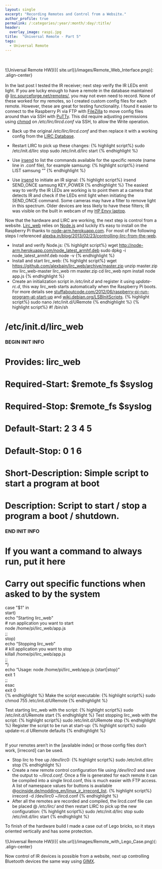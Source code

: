 ```yaml
---
layout: single
excerpt: "Recording Remotes and Control from a Website."
author_profile: true
permalink: /:categories/:year/:month/:day/:title/
header:
  overlay_image: raspi.jpg
title:  "Universal Remote - Part 5"
tags:
  - Universal Remote
---
```

<br><br>
![Universal Remote HW]({{ site.url}}/images/Remote_Web_Interface.png){: .align-center}
<br><br>
In the last post I tested the IR receiver; next step verify the IR LEDs emit light. If you are lucky enough to have a remote in the database maintained @ [lirc.sourceforge.net/remotes/], you may not even need to record. None of these worked for my remotes, so I created custom config files for each remote. However, these are great for testing functionality. I found it easier to connect to the Raspberry Pi via FTP with [FileZilla] to move config files around than via SSH with [PuTTy]. This did require adjusting permissions using [chmod] on <i>/etc/lirc/lircd.conf</i> via SSH, to allow the Write operation.

- Back up the original <i>/etc/lirc/lircd.conf</i> and then replace it with a working config from the [LIRC Database].

- Restart LIRC to pick up these changes:
{% highlight script%}
sudo /etc/init.d/lirc stop
sudo /etc/init.d/lirc start
{% endhighlight %}
- Use [irsend] to list the commands available for the specific remote (name line in .conf file), for example samsung:
{% highlight script%}
irsend LIST samsung “”
{% endhighlight %}
- Use [irsend] to initiate an IR signal:
{% highlight script%}
irsend SEND_ONCE samsung KEY_POWER
{% endhighlight %}
The easiest way to verify the IR LEDs are working is to point them at a camera that detects IR and check if the LEDs emit light when initiating the SEND_ONCE command. Some cameras may have a filter to remove light in this spectrum. Older devices are less likely to have these filters; IR was visible on the built in webcam of my [HP Envy laptop].

Now that the hardware and LIRC are working, the next step is control from a website. [Lirc_web] relies on [Node.js] and luckily it’s easy to install on the Raspberry Pi thanks to [node-arm.herokuapp.com]. For most of the following steps I referenced [alexba.in/blog/2013/02/23/controlling-lirc-from-the-web].

- Install and verify Node.js:
{% highlight script%}
wget http://node-arm.herokuapp.com/node_latest_armhf.deb
sudo dpkg -i node_latest_armhf.deb
node -v
{% endhighlight %}
- Install and start lirc_web:
{% highlight script%}
wget https://github.com/alexbain/lirc_web/archive/master.zip
unzip master.zip
mv lirc_web-master lirc_web
rm master.zip
cd lirc_web
npm install
node app.js
{% endhighlight %}
- Create an initialization script in <i>/etc/init.d</i> and register it using <i>update-rc.d</i>, this way lirc_web starts automatically when the Raspberry Pi boots. For more details see [stuffaboutcode.com/2012/06/raspberry-pi-run-program-at-start-up] and [wiki.debian.org/LSBInitScripts].
{% highlight script%}
sudo nano /etc/init.d/URemote
{% endhighlight %}
{% highlight script%}
#! /bin/sh    
# /etc/init.d/lirc_web     
### BEGIN INIT INFO     
# Provides:          lirc_web    
# Required-Start:    $remote_fs $syslog    
# Required-Stop:     $remote_fs $syslog    
# Default-Start:     2 3 4 5    
# Default-Stop:      0 1 6    
# Short-Description: Simple script to start a program at boot    
# Description:       Script to start / stop a program a boot / shutdown.    
### END INIT INFO    
# If you want a command to always run, put it here    
# Carry out specific functions when asked to by the system    
case "$1" in    
  start)    
    echo "Starting lirc_web"    
    # run application you want to start    
    node /home/pi/lirc_web/app.js    
    ;;    
  stop)    
    echo “Stopping lirc_web”    
    # kill application you want to stop    
    killall /home/pi/lirc_web/app.js    
    ;;    
  *)    
    echo “Usage: node /home/pi/lirc_web/app.js {start|stop}”    
    exit 1    
    ;;    
esac    
exit 0  
{% endhighlight %}
Make the script executable:
{% highlight script%}
sudo chmod 755 /etc/init.d/URemote
{% endhighlight %}

Test starting lirc_web with the script:
{% highlight script%}
sudo /etc/init.d/URemote start
{% endhighlight %}
Test stopping lirc_web with the script:
{% highlight script%}
sudo /etc/init.d/URemote stop
{% endhighlight %}
Register the script to be run at start-up:
{% highlight script%}
sudo update-rc.d URemote defaults
{% endhighlight %}

<br>
If your remotes aren’t in the [available index] or those config files don’t work, [irrecord] can be used.

- Stop lirc to free up /dev/lirc0:
{% highlight script%}
sudo /etc/init.d/lirc stop
{% endhighlight %}
-  Create a new remote control configuration file using <i>/dev/lirc0</i> and save the output to <i>~/lircd.conf</i>. Once a file is generated for each remote it can be compiled into a single lircd.conf, this is much easier with FTP access. A list of namespace values for buttons is available @[ocinside.de/modding_en/linux_ir_irrecord_list].
{% highlight script%}
irrecord -d /dev/lirc0 ~/lircd.conf
{% endhighlight %}
- After all the remotes are recorded and compiled, the lircd.conf file can be placed @ <i>/etc/lirc/</i> and then restart LIRC to pick up the new configuration:
{% highlight script%}
sudo /etc/init.d/lirc stop
sudo /etc/init.d/lirc start
{% endhighlight %}

To finish of the hardware build I made a case out of Lego bricks, so it stays oriented vertically and has some protection.
<br><br>
![Universal Remote HW]({{ site.url}}/images/Remote_with_Lego_Case.png){: .align-center}
<br>

Now control of IR devices is possible from a website, next up controlling Bluetooth devices the same way using [GIMX].



[lirc.sourceforge.net/remotes/]: http://lirc.sourceforge.net/remotes/
[FileZilla]: https://filezilla-project.org/
[PuTTy]: http://www.putty.org/
[chmod]: https://en.wikipedia.org/wiki/Chmod

[LIRC Database]: http://lirc.sourceforge.net/remotes/

[irsend]: http://www.lirc.org/html/irsend.html

[HP Envy laptop]: https://www.cnet.com/products/hp-envy-14-beats-edition/review/

[Lirc_web]: https://github.com/alexbain/lirc_web
[Node.js]: https://nodejs.org  
[node-arm.herokuapp.com]: http://node-arm.herokuapp.com/

[alexba.in/blog/2013/02/23/controlling-lirc-from-the-web]: http://alexba.in/blog/2013/02/23/controlling-lirc-from-the-web/

[stuffaboutcode.com/2012/06/raspberry-pi-run-program-at-start-up]: http://www.stuffaboutcode.com/2012/06/raspberry-pi-run-program-at-start-up.html
[wiki.debian.org/LSBInitScripts]: https://wiki.debian.org/LSBInitScripts

[available index]: http://lirc.sourceforge.net/remotes/
[irrecord]: http://www.lirc.org/html/irrecord.html

[ocinside.de/modding_en/linux_ir_irrecord_list]: http://www.ocinside.de/modding_en/linux_ir_irrecord_list/

[GIMX]: http://gimx.fr/wiki/index.php?title=Command_line  
